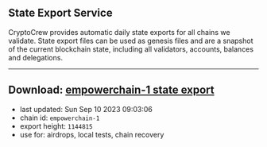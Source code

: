 ## State Export Service
CryptoCrew provides automatic daily state exports for all chains we validate. State export files can be used as genesis files and are a snapshot of the current blockchain state, including all validators, accounts, balances and delegations.

---
**Download: [empowerchain-1 state export](https://dl.ccvalidators.com/SERVICE/empowerchain/empowerchain-1_export_1144815.json)**
---

- last updated: Sun Sep 10 2023 09:03:06
- chain id: `empowerchain-1`
- export height: `1144815`
- use for: airdrops, local tests, chain recovery
